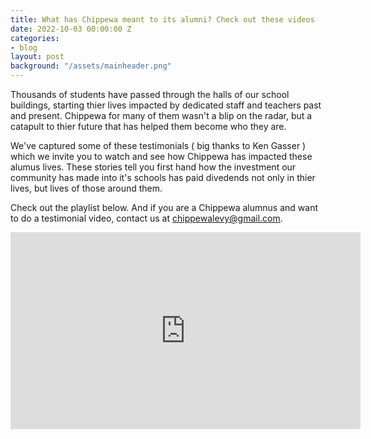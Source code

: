 ```yaml
---
title: What has Chippewa meant to its alumni? Check out these videos
date: 2022-10-03 00:00:00 Z
categories:
- blog
layout: post
background: "/assets/mainheader.png"
---
```


Thousands of students have passed through the halls of our school buildings, starting thier lives impacted by dedicated staff and teachers past and present. Chippewa for many of them wasn't a blip on the radar, but a catapult to thier future that has helped them become who they are.

We've captured some of these testimonials ( big thanks to Ken Gasser ) which we invite you to watch and see how Chippewa has impacted these alumus lives. These stories tell you first hand how the investment our community has made into it's schools has paid divedends not only in thier lives, but lives of those around them.

Check out the playlist below. And if you are a Chippewa alumnus and want to do a testimonial video, contact us at [chippewalevy@gmail.com](chippewalevy@gmail.com).

<iframe width="560" height="315" src="https://www.youtube.com/embed/videoseries?list=PLw3SLzv82EP5vuMuLunDiSaYjV7s94c1i" title="YouTube video player" frameborder="0" allow="accelerometer; autoplay; clipboard-write; encrypted-media; gyroscope; picture-in-picture" allowfullscreen></iframe>
